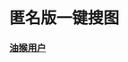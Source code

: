 # 匿名版一键搜图

### [油猴用户](https://greasyfork.org/zh-CN/scripts/21115-%E5%8C%BF%E5%90%8D%E7%89%88%E4%B8%80%E9%94%AE%E6%90%9C%E5%9B%BE)
